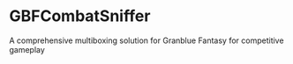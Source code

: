 # GBFCombatSniffer
A comprehensive multiboxing solution for Granblue Fantasy for competitive gameplay
